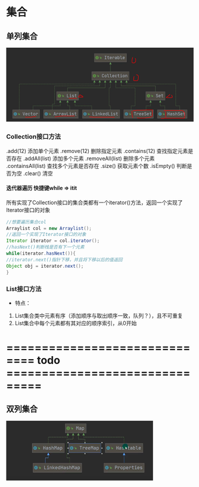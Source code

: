 # 集合
## 单列集合

![单列集合](./assets/单列集合.png)

### Collection接口方法
.add(12)            添加单个元素
.remove(12)         删除指定元素
.contains(12)       查找指定元素是否存在
.addAll(list)       添加多个元素
.removeAll(list)    删除多个元素
.containsAll(list)  查找多个元素是否存在
.size()             获取元素个数
.isEmpty()          判断是否为空
.clear()            清空
#### 迭代器遍历   快捷键while => itit
所有实现了Collection接口的集合类都有一个iterator()方法，返回一个实现了Iterator接口的对象
```java
//想要遍历集合col
Arraylist col = new Arraylist();
//返回一个实现了Iterator接口的对象
Iterator iterator = col.iterator();
//hasNext()判断栈是否有下一个元素
while(iterator.hasNext()){
//iterator.next()指针下移，并且将下移以后的值返回
Object obj = iterator.next();
}
```
### List接口方法
* 特点：
1. List集合类中元素有序（添加顺序与取出顺序一致，队列？），且不可重复
2. List集合中每个元素都有其对应的顺序索引，从0开始
#  ============================== todo ===============================
## 双列集合

![双列集合](./assets/双列集合.png)